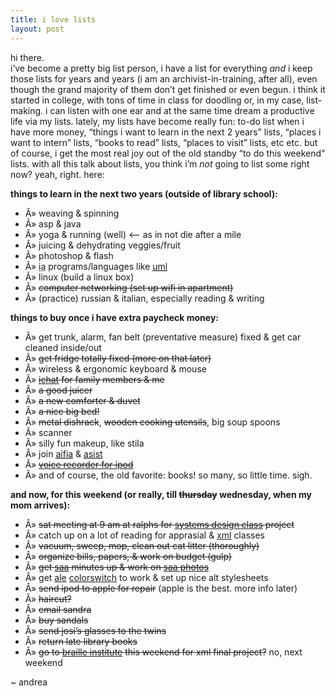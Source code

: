 ```yaml
---
title: i love lists    
layout: post
---
```


hi there.  
i&#8217;ve become a pretty big list person, i have a list for everything *and* i keep those lists for years and years (i am an archivist-in-training, after all), even though the grand majority of them don&#8217;t get finished or even begun. i think it started in college, with tons of time in class for doodling or, in my case, list-making. i can listen with one ear and at the same time dream a productive life via my lists. lately, my lists have become really fun: to-do list when i have more money, &#8220;things i want to learn in the next 2 years&#8221; lists, &#8220;places i want to intern&#8221; lists, &#8220;books to read&#8221; lists, &#8220;places to visit&#8221; lists, etc etc. but of course, i get the most real joy out of the old standby &#8220;to do this weekend&#8221; lists. with all this talk about lists, you think i&#8217;m *not* going to list some right now? yeah, right. here:

**things to learn in the next two years (outside of library school):**

  * Â» weaving & spinning
  * Â» asp & java
  * Â» yoga & running (well) <&#8212; as in not die after a mile
  * Â» juicing & dehydrating veggies/fruit
  * Â» photoshop & flash
  * Â» <acronym title="information architecture">ia</acronym> programs/languages like [<acronym title="unified model language">uml</acronym>][1]
  * Â» linux (build a linux box)
  * Â» <strike>computer networking (set up wifi in apartment)</strike>
  * Â» (practice) russian & italian, especially reading & writing

**things to buy once i have extra paycheck money:**

  * Â» get trunk, alarm, fan belt (preventative measure) fixed & get car cleaned inside/out
  * Â» <strike>get fridge totally fixed (more on that later)</strike>
  * Â» wireless & ergonomic keyboard & mouse
  * Â» <strike>[ichat][2] for family members & me</strike>
  * Â» <strike>a good juicer</strike>
  * Â» <strike>a new comforter & duvet</strike>
  * Â» <strike>a nice big bed!</strike>
  * Â» <strike>metal dishrack</strike>, <strike>wooden cooking utensils</strike>, big soup spoons
  * Â» scanner
  * Â» silly fun makeup, like stila
  * Â» join [<acronym title="asilomr institute for information architecture">aifia</acronym>][3] & [<acronym title="american society for information science and technology">asist</acronym>][4]
  * Â» <strike>[voice recorder for ipod][5]</strike>
  * Â» and of course, the old favorite: books! so many, so little time. sigh.

**and now, for this weekend (or really, till <strike>thursday</strike> wednesday, when my mom arrives):**

  * Â» <strike>sat meeting at 9 am at ralphs for [systems design class][6] project</strike>
  * Â» catch up on a lot of reading for apprasial & [xml][7] classes
  * Â» <strike>vacuum, sweep, mop, clean out cat litter (thoroughly)</strike>
  * Â» <strike>organize bills, papers, & work on budget (gulp)</strike>
  * Â» <strike>get [saa][8] minutes up & work on [saa photos][9]</strike>
  * Â» get [ale][10] [colorswitch][11] to work & set up nice alt stylesheets
  * Â» <strike>send ipod to apple for repair</strike> (apple is the best. more info later)
  * Â» <strike>haircut?</strike>
  * Â» <strike>email sandra</strike>
  * Â» <strike>buy sandals</strike>
  * Â» <strike>send josi&#8217;s glasses to the twins</strike>
  * Â» <strike>return late library books</strike>
  * Â» <strike>go to [braille institute][12] this weekend for xml final project?</strike> no, next weekend

~ andrea

 [1]: http://www.uml.org/
 [2]: http://www.apple.com/ichat/
 [3]: http://www.aifia.org/
 [4]: http://www.asis.org/
 [5]: http://store.apple.com/1-800-MY-APPLE/WebObjects/AppleStore?productLearnMore=T7419LL/A
 [6]: http://polaris.gseis.ucla.edu/pagre/is282.html
 [7]: http://polaris.gseis.ucla.edu/pagre/is277.html
 [8]: http://polaris.gseis.ucla.edu/saa
 [9]: http://polaris.gseis.ucla.edu/saa/officers-profile.html
 [10]: http://polaris.gseis.ucla.edu/actlib/meetings.html
 [11]: http://http://www.alistapart.com/articles/alternate/
 [12]: http://www.brailleinstitute.org/